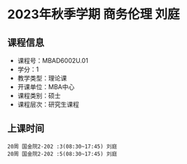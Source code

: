 # 2023年秋季学期 商务伦理 刘庭






## 课程信息

- 课程号：MBAD6002U.01
- 学分：1
- 教学类型：理论课
- 开课单位：MBA中心
- 课程类别：硕士
- 课程层次：研究生课程

## 上课时间

```
20周 国金院2-202 :3(08:30~17:45) 刘庭
20周 国金院2-202 :5(08:30~17:45) 刘庭
```

